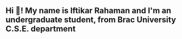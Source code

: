 <h2 align="left">Hi 👋! My name is Iftikar Rahaman and I'm an undergraduate student, from Brac University C.S.E. department</h2>

###



</div>

###
